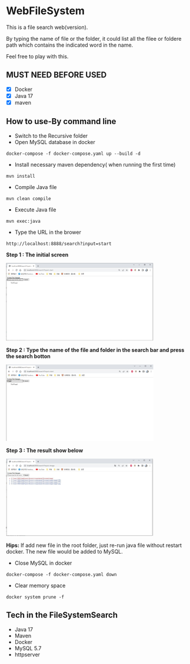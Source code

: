 # WebFileSystem
This is a file search web(version). 

By typing the name of file or the folder, it could list all the filee or foldere path which contains the indicated word in the name.

Feel free to play with this.

## MUST NEED BEFORE USED
- [x] Docker
- [x] Java 17
- [x] maven

## How to use-By command line
* Switch to the Recursive folder
* Open MySQL database in docker
 ``` docker
docker-compose -f docker-compose.yaml up --build -d
```

* Install necessary maven dependency( when running the first time)
``` 
mvn install
```
* Compile Java file
``` 
mvn clean compile
```
* Execute Java file
 ``` docker
mvn exec:java
```

* Type the URL in the brower
 ``` docker
http://localhost:8888/search?input=start
```
**Step 1 : The initial screen**

<img src="resource/demo-1.JPG" width="400">

**Step 2 : Type the name of the file and folder in the search bar and press the search botton**

<img src="resource/demo-3.JPG" width="400">

**Step 3 : The result show below** 

<img src="resource/demo-2.JPG" width="400">

**Hips:**
If add new file in the root folder, just re-run java file without restart docker.
The new file would be added to MySQL.

* Close MySQL in docker
``` docker
docker-compose -f docker-compose.yaml down
```
* Clear memory space
 ``` docker
docker system prune -f
```

## Tech in the FileSystemSearch
* Java 17
* Maven 
* Docker 
* MySQL 5.7
* httpserver
